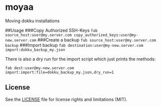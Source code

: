 # moyaa
Moving dokku installations

##Usage
###Copy Authorized SSH-Keys
`fab source_host:user@my.server.com copy_authorized_keys:user@my-new.server.com`
###Create a backup
`fab source_host:user@my.server.com backup`
###Import backup
`fab destination:user@my-new.server.com import:dokku_backup_my.json`

There is also a dry run for the import script which just prints the methods:

`fab dest:user@my-new.server.com import:import:file=dokku_backup_my.json,dry_run=1`


## License

See the [LICENSE](LICENSE.md) file for license rights and limitations (MIT).
